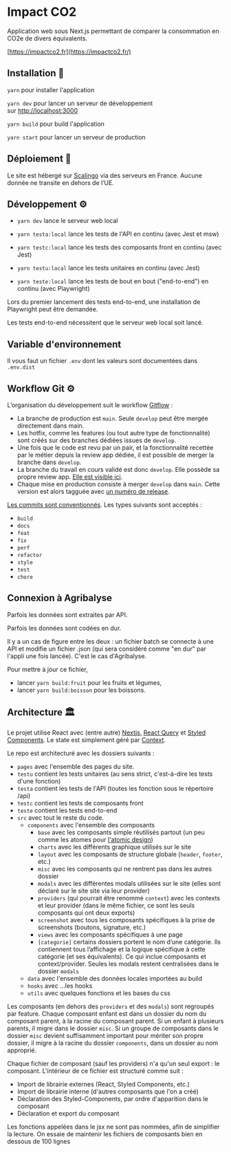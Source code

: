 # Impact CO2

Application web sous Next.js permettant de comparer la consommation en CO2e de divers équivalents.

[https://impactco2.fr](https://impactco2.fr/)

## Installation 💾

`yarn` pour installer l'application

`yarn dev` pour lancer un serveur de développement sur [http://localhost:3000](http://localhost:3000/)

`yarn build` pour build l'application

`yarn start` pour lancer un serveur de production

## Déploiement 🚀

Le site est hébergé sur [Scalingo](https://scalingo.com/) via des serveurs en France. Aucune donnée ne transite en dehors de l’UE.

## Développement ⚙️

- `yarn dev` lance le serveur web local

- `yarn testa:local` lance les tests de l'API en continu (avec Jest et msw)
- `yarn testc:local` lance les tests des composants front en continu (avec Jest)
- `yarn testu:local` lance les tests unitaires en continu (avec Jest)
- `yarn teste:local` lance les tests de bout en bout ("end-to-end") en continu (avec Playwright)

Lors du premier lancement des tests end-to-end, une installation de Playwright peut être demandée.

Les tests end-to-end nécessitent que le serveur web local soit lancé.

## Variable d'environnement

Il vous faut un fichier `.env` dont les valeurs sont documentées dans `.env.dist`

## Workflow Git ⚙️

L’organisation du développement suit le workflow [Gitflow](https://mindsers.blog/fr/post/gitflow-la-methodologie-et-la-pratique/) :

- La branche de production est `main`. Seule  `develop` peut être mergée directement dans main.
- Les hotfix, comme les features (ou tout autre type de fonctionnalité) sont créés sur des branches dédiées issues de `develop`.
- Une fois que le code est revu par un pair, et la fonctionnalité recettée par le métier depuis la review app dédiée, il est possible de merger la branche dans `develop`.
- La branche du travail en cours validé est donc `develop`. Elle possède sa propre review app. [Elle est visible ici](https://preimpactco2.osc-fr1.scalingo.io/).
- Chaque mise en production consiste à merger `develop` dans `main`. Cette version est alors tagguée avec [un numéro de release](https://semver.org/).

[Les commits sont conventionnés](https://www.conventionalcommits.org/en/v1.0.0/). Les types suivants sont acceptés :

- `build`
- `docs`
- `feat`
- `fix`
- `perf`
- `refactor`
- `style`
- `test`
- `chore`

## Connexion à Agribalyse

Parfois les données sont extraites par API.

Parfois les données sont codées en dur.

Il y a un cas de figure entre les deux : un fichier batch se connecte à une API et modifie un fichier .json (qui sera considéré comme "en dur" par l'appli une fois lancée). C'est le cas d'Agribalyse.

Pour mettre à jour ce fichier,

- lancer `yarn build:fruit` pour les fruits et légumes,
- lancer `yarn build:boisson` pour les boissons.

## Architecture 🏛️

Le projet utilise React avec (entre autre) [Nextjs](https://nextjs.org/), [React Query](https://tanstack.com/query/v4) et [Styled Components](https://styled-components.com/). Le state est simplement géré par [Context](https://react.dev/learn/passing-data-deeply-with-context).

Le repo est architecturé avec les dossiers suivants :

- `pages` avec l'ensemble des pages du site.
- `testu` contient les tests unitaires (au sens strict, c'est-à-dire les tests d'une fonction)
- `testa` contient les tests de l'API (toutes les fonction sous le répertoire /api)
- `testc` contient les tests de composants front
- `teste` contient les tests end-to-end
- `src` avec tout le reste du code.
  - `components` avec l'ensemble des composants
    - `base` avec les composants simple réutilisés partout (un peu comme les atomes pour [l'atomic design](https://atomicdesign.bradfrost.com/))
    - `charts` avec les différents graphique utilisés sur le site
    - `layout` avec les composants de structure globale (`header`, `footer`, etc.)
    - `misc` avec les composants qui ne rentrent pas dans les autres dossier
    - `modals` avec les différentes modals utilisées sur le site (elles sont déclaré sur le site site via leur provider)
    - `providers` (qui pourrait être renommé `context`) avec les contexts et leur provider (dans le même fichier, ce sont les seuls composants qui ont deux exports)
    - `screenshot` avec tous les composants spécifiques à la prise de screenshots (boutons, signature, etc.)
    - `views` avec les composants spécifiques à une page
    - `[categorie]` certains dossiers portent le nom d’une catégorie. Ils contiennent tous l’affichage et la logique spécifique à cette catégorie (et ses équivalents). Ce qui inclue composants et context/provider. Seules les modals restent centralisées dans le dossier `modals`
  - `data` avec l'ensemble des données locales importées au build
  - `hooks` avec ...les hooks
  - `utils` avec quelques fonctions et les bases du css

Les composants (en dehors des `providers` et des `modals`) sont regroupés par feature. Chaque composant enfant est dans un dossier du nom du composant parent, à la racine du composant parent. Si un enfant à plusieurs parents, il migre dans le dossier `misc`. Si un groupe de composants dans le dossier `misc` devient suffisamment important pour mériter son propre dossier, il migre à la racine du dossier `components`, dans un dossier au nom approprié.

Chaque fichier de composant (sauf les providers) n'a qu'un seul export : le composant.
L'intérieur de ce fichier est structuré comme suit :

- Import de librairie externes (React, Styled Components, etc.)
- Import de librairie interne (d'autres composants que l'on a créé)
- Déclaration des Styled-Components, par ordre d'apparition dans le composant
- Déclaration et export du composant

Les fonctions appelées dans le jsx ne sont pas nommées, afin de simplifier la lecture. On essaie de maintenir les fichiers de composants bien en dessous de 100 lignes
